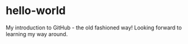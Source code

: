 # hello-world
My introduction to GitHub - the old fashioned way!
Looking forward to learning my way around.
